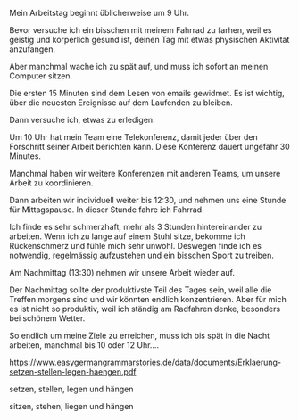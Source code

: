 Mein Arbeitstag beginnt üblicherweise um 9 Uhr.

Bevor versuche ich ein bisschen mit meinem Fahrrad zu farhen, 
weil es geistig und körperlich gesund ist, deinen Tag
mit etwas physischen Aktivität anzufangen.

Aber manchmal wache ich zu spät auf, und muss ich sofort 
an meinen Computer sitzen.

Die ersten 15 Minuten sind dem Lesen von emails gewidmet.
Es ist wichtig, über die neuesten Ereignisse auf dem Laufenden zu bleiben.

Dann versuche ich, etwas zu erledigen.

Um 10 Uhr hat mein Team eine Telekonferenz, damit jeder über den Forschritt seiner Arbeit berichten kann.
Diese Konferenz dauert ungefähr 30 Minutes. 

Manchmal haben wir weitere Konferenzen mit anderen Teams, um unsere Arbeit zu koordinieren.

Dann arbeiten wir individuell weiter bis 12:30, und nehmen uns eine 
 Stunde für Mittagspause. In dieser Stunde fahre ich Fahrrad.

Ich finde es sehr schmerzhaft, mehr als 3 Stunden hintereinander zu arbeiten.
Wenn ich zu lange auf einem Stuhl sitze, bekomme ich Rückenschmerz und fühle mich sehr unwohl.
Deswegen finde ich es notwendig, regelmässig aufzustehen und ein bisschen Sport zu treiben. 

Am Nachmittag (13:30) nehmen wir unsere Arbeit wieder auf.

Der Nachmittag sollte der produktivste Teil des Tages sein,
weil alle die Treffen morgens sind und wir könnten 
endlich konzentrieren. Aber für mich es ist nicht so produktiv,
weil ich ständig am Radfahren denke, besonders bei schönem Wetter.

So endlich um meine Ziele zu erreichen, muss ich bis spät in die Nacht arbeiten, 
manchmal bis 10 oder 12 Uhr....

https://www.easygermangrammarstories.de/data/documents/Erklaerung-setzen-stellen-legen-haengen.pdf

setzen, stellen, legen und hängen

sitzen, stehen, liegen und hängen 

